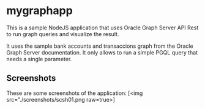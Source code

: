 # mygraphapp
This is a sample NodeJS application that uses Oracle Graph Server API Rest to run graph queries and visualize the result.

It uses the sample bank accounts and transaccions graph from the Oracle Graph Server documentation.
It only allows to run a simple PGQL query that needs a single parameter.

## Screenshots

These are some screenshots of the application:
[<img src="./screenshots/scsh01.png raw=true>]

